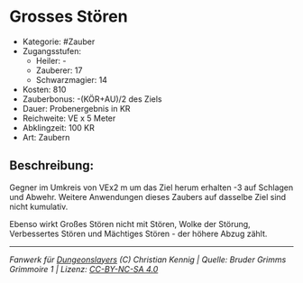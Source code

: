 # Grosses Stören

- Kategorie: #Zauber
- Zugangsstufen:
  - Heiler: -
  - Zauberer: 17
  - Schwarzmagier: 14
- Kosten: 810
- Zauberbonus: -(KÖR+AU)/2 des Ziels
- Dauer: Probenergebnis in KR
- Reichweite: VE x 5 Meter
- Abklingzeit: 100 KR
- Art: Zaubern

## Beschreibung:

Gegner im Umkreis von VEx2 m um das Ziel herum erhalten -3 auf Schlagen und Abwehr. Weitere Anwendungen dieses Zaubers auf dasselbe Ziel sind nicht kumulativ.

Ebenso wirkt Großes Stören nicht mit Stören, Wolke der Störung, Verbessertes Stören und Mächtiges Stören - der höhere Abzug zählt.



---

_Fanwerk für [Dungeonslayers](https://www.dungeonslayers.net/) (C) Christian Kennig | Quelle: Bruder Grimms Grimmoire 1 | Lizenz: [CC-BY-NC-SA 4.0](https://creativecommons.org/licenses/by-nc-sa/4.0/deed.de)_
